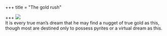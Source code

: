 +++
title = "The gold rush"

+++
[![](https://i1.wp.com/lh5.ggpht.com/_hjuA1bE0hBw/TGTOou1ufaI/AAAAAAAAB4Y/8-L9l7qrWAM/s400/julia001.jpg)](http://picasaweb.google.com/lh/photo/lHJ6sDrUJrPv85MYMCSGYw?feat=embedwebsite)  
It is every true man’s dream that he may find a nugget of true gold as
this, though most are destined only to possess pyrites or a virtual
dream as this.
